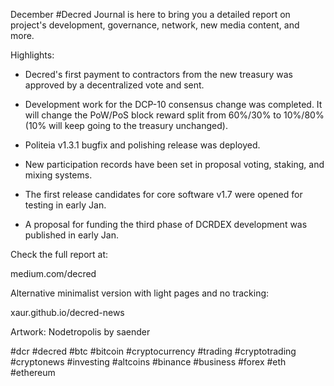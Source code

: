 December #Decred Journal is here to bring you a detailed report on project's development, governance, network, new media content, and more.

Highlights:

* Decred's first payment to contractors from the new treasury was approved by a decentralized vote and sent.

* Development work for the DCP-10 consensus change was completed. It will change the PoW/PoS block reward split from 60%/30% to 10%/80% (10% will keep going to the treasury unchanged).

* Politeia v1.3.1 bugfix and polishing release was deployed.

* New participation records have been set in proposal voting, staking, and mixing systems.

* The first release candidates for core software v1.7 were opened for testing in early Jan.

* A proposal for funding the third phase of DCRDEX development was published in early Jan.

Check the full report at:

medium.com/decred

Alternative minimalist version with light pages and no tracking:

xaur.github.io/decred-news

Artwork: Nodetropolis by saender

#dcr #decred #btc #bitcoin #cryptocurrency #trading #cryptotrading #cryptonews #investing #altcoins #binance #business #forex #eth #ethereum
